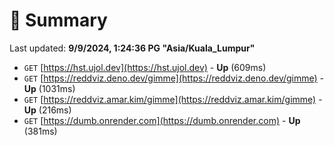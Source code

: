 # 📖 Summary
Last updated: **9/9/2024, 1:24:36 PG "Asia/Kuala_Lumpur"**

- `GET` [https://hst.ujol.dev](https://hst.ujol.dev) - **Up** (609ms)
- `GET` [https://reddviz.deno.dev/gimme](https://reddviz.deno.dev/gimme) - **Up** (1031ms)
- `GET` [https://reddviz.amar.kim/gimme](https://reddviz.amar.kim/gimme) - **Up** (216ms)
- `GET` [https://dumb.onrender.com](https://dumb.onrender.com) - **Up** (381ms)
